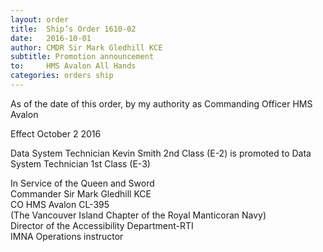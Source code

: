 ```yaml
---
layout: order
title:  Ship’s Order 1610-02
date:   2016-10-01
author: CMDR Sir Mark Gledhill KCE
subtitle: Promotion announcement
to:     HMS Avalon All Hands
categories: orders ship
---
```


As of the date of this order, by my authority as
Commanding Officer HMS Avalon

Effect October 2 2016

Data System Technician Kevin Smith 2nd Class (E-2) is promoted to Data System Technician 1st Class (E-3)

In Service of the Queen and Sword  
Commander Sir Mark Gledhill KCE  
CO HMS Avalon CL-395  
(The Vancouver Island Chapter of the Royal Manticoran Navy)  
Director of the Accessibility Department-RTI  
IMNA Operations instructor  
